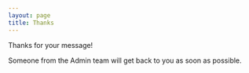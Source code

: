 ```yaml
---
layout: page
title: Thanks
---
```


Thanks for your message!

Someone from the Admin team will get back to you as soon as possible.
